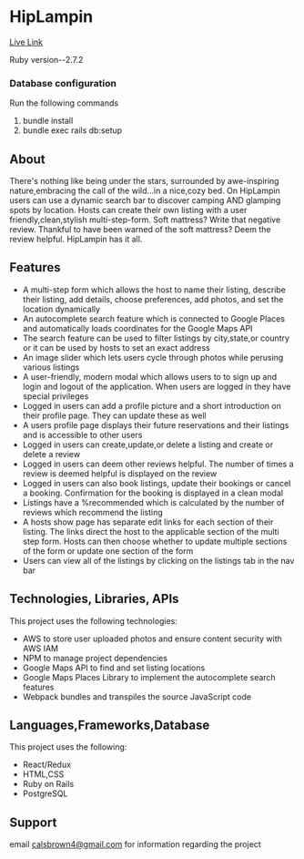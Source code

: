 # HipLampin

<p><a href="https://hip-lampin.herokuapp.com/#/">Live Link</a></p>

Ruby version--2.7.2

<h3>Database configuration</h3>

Run the following commands 
<ol>
  <li>bundle install</li> 
  <li>bundle exec rails db:setup</li>
</ol>
<h2>About</h2>
<p>There's nothing like being under the stars, surrounded by awe-inspiring nature,embracing the call of the wild...in a nice,cozy bed. On HipLampin users can use a dynamic search bar to discover camping AND glamping spots by location. Hosts can create their own listing with a user friendly,clean,stylish multi-step-form. Soft mattress? Write that negative review. Thankful to have been warned of the soft mattress? Deem the review helpful. HipLampin has it all.</p>
<h2>Features</h2> 
<ul> 
 <li> A multi-step form which allows the host to name their listing, describe their listing, add details, choose preferences, add photos, and set the location dynamically</li>
  <li> An autocomplete search feature which is connected to Google Places and automatically loads coordinates for the Google Maps API</li>
  <li> The search feature can be used to filter listings by city,state,or country or it can be used by hosts to set an exact address</li>
  <li>An image slider which lets users cycle through photos while perusing various listings</li>
  <li>A user-friendly, modern modal which allows users to to sign up and login and logout of the application. When users are logged in they have special privileges</li>
  <li>Logged in users can add a profile picture and a short introduction on their profile page. They can update these as well</li>
  <li>A users profile page displays their future reservations and their listings and is accessible to other users
  <li>Logged in users can create,update,or delete a listing and create or delete a review</li>
  <li>Logged in users can deem other reviews helpful. The number of times a review is deemed helpful is displayed on the review</li>
  <li>Logged in users can also book listings, update their bookings or cancel a booking. Confirmation for the booking is displayed in a clean modal</li>
  <li>Listings have a %recommended which is calculated by the number of reviews which recommend the listing</li>
  <li> A hosts show page has separate edit links for each section of their listing. The links direct the host to the applicable section of the multi step form. Hosts can then choose whether to update multiple sections of the form or update one section of the form</li>
  <li> Users can view all of the listings by clicking on the listings tab in the nav bar</li>
</ul>
<h2>Technologies, Libraries, APIs</h2>
 <p>This project uses the following technologies:</p>
<ul>
  <li>AWS to store user uploaded photos and ensure content security with AWS IAM</li>
  <li>NPM to manage project dependencies</li>
  <li>Google Maps API to find and set listing locations</li>
  <li>Google Maps Places Library to implement the autocomplete search features</li>
  <li>Webpack bundles and transpiles the source JavaScript code</li>
</ul>

<h2>Languages,Frameworks,Database</h2>
 <p>This project uses the following:</p>
<ul>
  <li>React/Redux</li>
  <li>HTML,CSS</li>
  <li>Ruby on Rails</li>
  <li>PostgreSQL</li>
</ul>

<h2>Support</h2>

email calsbrown4@gmail.com for information regarding the project


